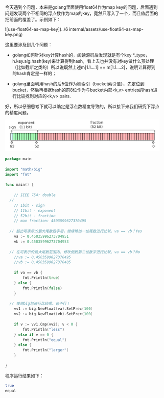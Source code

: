 今天遇到个问题，本来是golang里面使用float64作为map key的问题，后面遇到问题发现两个不相同的浮点数作为map的key，竟然只写入了一个，而且值后面的把前面的覆盖了。示例如下：

![use-float64-as-map-key](../6 internal/assets/use-float64-as-map-key.png)



这里要涉及到几个问题：

- golang如何针对key计算hash的，阅读源码后发现就是有个key *_type，h.key.alg.hash(key)来计算得到hash，看上去也并没有对key做什么预处理（比如截断之类的）所以说既然上述m[1.1….1] == m[1.1….2]，说明计算得到的hash肯定是一样的；

- golang里面利用hash的后5位作为桶索引（bucket索引值），先定位到bucket，然后再根据hash的前8位作为与bucket内部<k,v> entries的hash进行比较找到对应的<k,v> pairs.

  

好，所以仔细思考下就可以确定是浮点数精度导致的，所以接下来我们研究下浮点的精度问题。

![IEEE 754 Double Format](assets/IEEE_754_Double_Format.png)



```go
package main

import "math/big"
import "fmt"

func main() {
	
	// IEEE 754: double
  //
	// 1bit - sign
	// 11bit - exponent
	// 52bit - fraction
	// max fraction: 4503599627370495
	
  // 超出可表示的最大尾数数字后，继续增加一位尾数进行比较，va == vb？Yes
	va := 0.45035996273704951
	vb := 0.45035996273704953
	
  // 在可表示的最大尾数范围内，修改倒数第二位数字进行比较，va == vb？No
	//va := 0.4503599627370495
	//vb := 0.4503599627370485
	
	if va == vb {
	    fmt.Println(true)
	} else {
	    fmt.Println(false)
	}

  // 使用big包进行比较呢，也不行！
	vv1 := big.NewFloat(va).SetPrec(100)
	vv2 := big.NewFloat(vb).SetPrec(100)

	if v := vv1.Cmp(vv2); v < 0 {
		fmt.Println("less")
	} else if v == 0 {
		fmt.Println("equal")
	} else {
		fmt.Println("larger")
	}

}
```



程序运行结果如下：

```bash
true
equal
```



